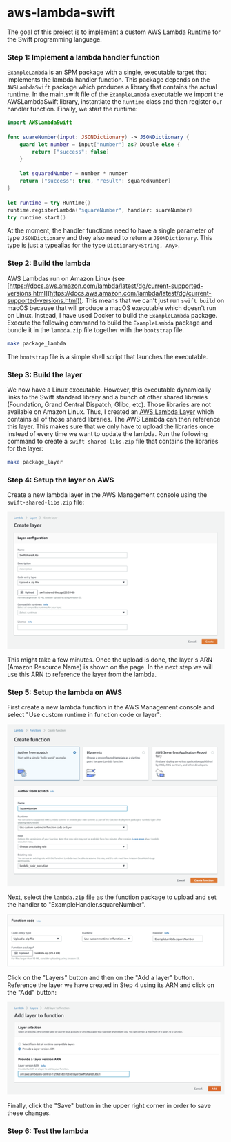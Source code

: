 # aws-lambda-swift

The goal of this project is to implement a custom AWS Lambda Runtime for the Swift programming language.

### Step 1: Implement a lambda handler function
`ExampleLambda` is an SPM package with a single, executable target that implements the lambda handler function.
This package depends on the `AWSLambdaSwift` package which produces a library that contains the actual runtime.
In the main.swift file of the `ExampleLambda` executable we import the AWSLambdaSwift library, instantiate the
`Runtime` class and then register our handler function. Finally, we start the runtime:

```swift
import AWSLambdaSwift

func suareNumber(input: JSONDictionary) -> JSONDictionary {
    guard let number = input["number"] as? Double else {
        return ["success": false]
    }

    let squaredNumber = number * number
    return ["success": true, "result": squaredNumber]
}

let runtime = try Runtime()
runtime.registerLambda("squareNumber", handler: suareNumber)
try runtime.start()
```

At the moment, the handler functions need to have a single parameter of type `JSONDictionary` and they also need to
return a `JSONDictionary`. This type is just a typealias for the type `Dictionary<String, Any>`.

### Step 2: Build the lambda
AWS Lambdas run on Amazon Linux (see [https://docs.aws.amazon.com/lambda/latest/dg/current-supported-versions.html](https://docs.aws.amazon.com/lambda/latest/dg/current-supported-versions.html)).
This means that we can't just run `swift build` on macOS because that will produce a macOS executable which doesn't run on Linux. Instead, I have used Docker to build the `ExampleLambda` package.
Execute the following command to build the `ExampleLambda` package and bundle it in the `lambda.zip` file together with the `bootstrap` file.

```bash
make package_lambda
```

The `bootstrap` file is a simple shell script that launches the executable.

### Step 3: Build the layer
We now have a Linux executable. However, this executable dynamically links to the Swift standard library and a bunch of other shared libraries (Foundation, Grand Central Dispatch, Glibc, etc). Those
libraries are not available on Amazon Linux. Thus, I created an [AWS Lambda Layer](https://docs.aws.amazon.com/lambda/latest/dg/configuration-layers.html) which contains all of those shared libraries.
The AWS Lambda can then reference this layer. This makes sure that we only have to upload the libraries once instead of every time we want to update the lambda. Run the following command
to create a `swift-shared-libs.zip` file that contains the libraries for the layer:

```bash
make package_layer
```

### Step 4: Setup the layer on AWS
Create a new lambda layer in the AWS Management console using the `swift-shared-libs.zip` file:

![Create a new layer](./resources/create-layer-step-1.png)

This might take a few minutes. Once the upload is done, the layer's ARN (Amazon Resource Name) is shown on the page. In the next step we will use this ARN to reference the layer from the lambda.

### Step 5: Setup the lambda on AWS
First create a new lambda function in the AWS Management console and select "Use custom runtime in function code or layer":

![Create a new lambda function](./resources/create-lambda-step-1.png)

Next, select the `lambda.zip` file as the function package to upload and set the handler to "ExampleHandler.squareNumber".

![Upload the function package and set the handler](./resources/create-lambda-step-2.png)

Click on the "Layers" button and then on the "Add a layer" button. Reference the layer we have created in Step 4 using its ARN and click on the "Add" button:

![Reference the layer from the lambda](./resources/create-lambda-step-3.png)

Finally, click the "Save" button in the upper right corner in order to save these changes.

### Step 6: Test the lambda